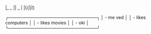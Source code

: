 |_  _ || _ 
| |(/_||(_)

╭――――――――――――――――――――╮
│ - me ved           │
│ - likes computers  │
│ - likes movies     │
│ - oki              │
╰――――――――――――――――――――╯
